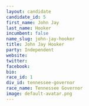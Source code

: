 ```yaml
---
layout: candidate
candidate_id: 5
first_name: John Jay
last_name: Hooker
incumbent: false
name_slug: john-jay-hooker
title: John Jay Hooker
party: Independent
website: 
twitter: 
facebook: 
bio: 
race_id: 1
div_id: tennessee-governor
race_name: Tennessee Governor
image: default-avatar.png
---
```

